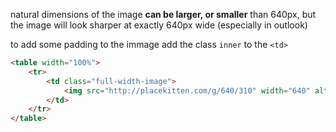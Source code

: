 natural dimensions of the image **can be larger, or smaller** than 640px, but the image will look sharper at exactly 640px wide (especially in outlook)

to add some padding to the immage add the class `inner` to the `<td>`

```html
<table width="100%">
    <tr>
        <td class="full-width-image">
            <img src="http://placekitten.com/g/640/310" width="640" alt="" />
        </td>
    </tr>
</table>

```
